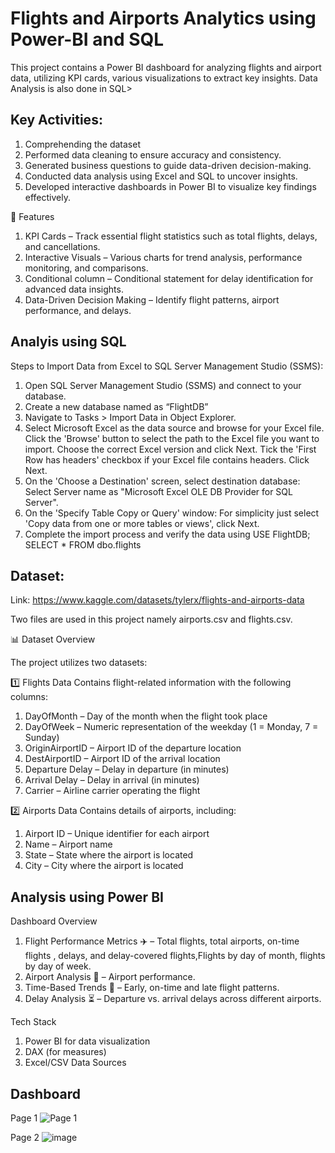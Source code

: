 # Flights and Airports Analytics using Power-BI and SQL 
This  project contains a Power BI dashboard for analyzing flights and airport data, utilizing KPI cards, various visualizations to extract key insights. Data Analysis is also done in SQL> 

## Key Activities:
1.	Comprehending the dataset  
2.	Performed data cleaning to ensure accuracy and consistency.
3.	Generated business questions to guide data-driven decision-making.
4.	Conducted data analysis using Excel and SQL to uncover insights.
5.	Developed interactive dashboards in Power BI to visualize key findings effectively.

📌 Features
1. KPI Cards – Track essential flight statistics such as total flights, delays, and cancellations.
2. Interactive Visuals – Various charts for trend analysis, performance monitoring, and comparisons.
3. Conditional column – Conditional statement for delay identification for advanced data insights.
4. Data-Driven Decision Making – Identify flight patterns, airport performance, and delays.

## Analyis using SQL

Steps to Import Data from Excel to SQL Server Management Studio (SSMS):
1.	Open SQL Server Management Studio (SSMS) and connect to your database.
2.	Create a new database named as “FlightDB” 
3.	Navigate to Tasks > Import Data in Object Explorer.
4.	Select Microsoft Excel as the data source and browse for your Excel file. Click the 'Browse' button to select the path to the Excel file you want to import. Choose the correct Excel version and click Next. Tick the 'First Row has headers' checkbox if your Excel file contains headers. Click Next.
5.	On the 'Choose a Destination' screen, select destination database: Select Server name as "Microsoft Excel OLE DB Provider for SQL Server".
6.	On the 'Specify Table Copy or Query' window: For simplicity just select 'Copy data from one or more tables or views', click Next.
7.	Complete the import process and verify the data using 
USE FlightDB;
SELECT * FROM dbo.flights


## Dataset:
Link: https://www.kaggle.com/datasets/tylerx/flights-and-airports-data

Two files are used in this project namely airports.csv and flights.csv.

📊 Dataset Overview

The project utilizes two datasets:

1️⃣ Flights Data 
Contains flight-related information with the following columns:
1.	DayOfMonth – Day of the month when the flight took place
2.	DayOfWeek – Numeric representation of the weekday (1 = Monday, 7 = Sunday)
3.	OriginAirportID – Airport ID of the departure location
4.	DestAirportID – Airport ID of the arrival location
5.	Departure Delay – Delay in departure (in minutes)
6.	Arrival Delay – Delay in arrival (in minutes)
7.	Carrier – Airline carrier operating the flight

2️⃣ Airports Data 
Contains details of airports, including:
1.	Airport ID – Unique identifier for each airport
2.	Name – Airport name
3.	State – State where the airport is located
4.	City – City where the airport is located

## Analysis using Power BI 

Dashboard Overview 
1. Flight Performance Metrics ✈️ – Total flights, total airports, on-time flights , delays, and delay-covered flights,Flights by day of month, flights by day of week.
2. Airport Analysis 🏢 – Airport performance.
3. Time-Based Trends 📅 – Early, on-time and late flight patterns.
4. Delay Analysis ⏳ – Departure vs. arrival delays across different airports.

Tech Stack
1. Power BI for data visualization
2.	DAX (for measures)
3.	Excel/CSV Data Sources

## Dashboard
Page 1
![Page 1](https://github.com/user-attachments/assets/0cf1c51f-bb65-45cd-b15a-74f1a167e05e)

Page 2 
![image](https://github.com/user-attachments/assets/7ca0a4f3-85ee-477c-8162-5bc54d745de0)






